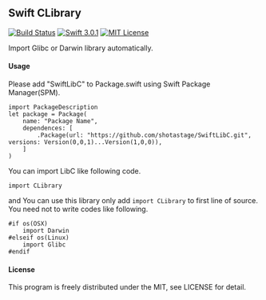 Swift CLibrary
-----------
[![Build Status](https://travis-ci.org/shotastage/SwiftLibC.svg?branch=master)](https://travis-ci.org/shotastage/SwiftLibC)
[![Swift 3.0.1](https://img.shields.io/badge/Swift-3.0.1-orange.svg?style=flat)](https://developer.apple.com/swift/)
[![MIT License](http://img.shields.io/badge/license-MIT-blue.svg?style=flat)](LICENSE)


Import Glibc or Darwin library automatically.


#### Usage
Please add "SwiftLibC" to Package.swift using Swift Package Manager(SPM).

```:Swift
import PackageDescription
let package = Package(
    name: "Package Name",
    dependences: [
    	.Package(url: "https://github.com/shotastage/SwiftLibC.git", versions: Version(0,0,1)...Version(1,0,0)),
    ]
)
```

You can import LibC like following code.
```:Swift
import CLibrary
```

and You can use this library only add `import CLibrary` to first line of source.
You need not to write codes like following. 

```:Swift
#if os(OSX)
	import Darwin
#elseif os(Linux)
	import Glibc
#endif
```

 
#### License
This program is freely distributed under the MIT, see LICENSE for detail.

